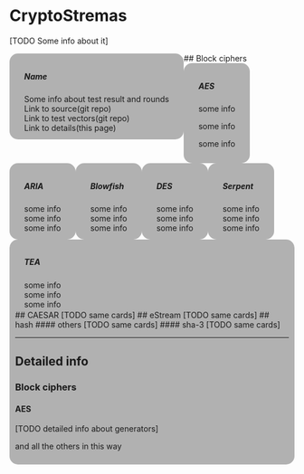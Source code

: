# **CryptoStremas**
[TODO Some info about it]

<style>
.card {
    float: left;
    transition: 0.3s;
    border-radius: 15px;
    width: auto;
    height: auto;
    padding: 10px;
    margin: auto;
    background-color: rgba(0, 0, 0, 0.3);
}

.card:hover {
    box-shadow: 0 8px 16px 0 rgba(0,0,0,0.2);
}
.container {
    padding: 2px 16px;
}
</style>

<div class="card">
  <div class="container">
    <h5><b>Name</b></h5>
    Some info about test result and rounds</br>
    Link to source(git repo)</br>
    Link to test vectors(git repo)</br>
    Link to details(this page)</br>
  </div>
</div>
## Block ciphers
<div class="card">
  <div class="container">
    <h5><b>AES</b></h5>
    <p>some info</p>
    <p>some info</p>
    <p>some info</p>
  </div>
</div>
<div class="card">
  <div class="container">
    <h5><b>ARIA</b></h5>
    some info<br/>
    some info<br />
    some info</br>
  </div>
</div>
<div class="card">
  <div class="container">
    <h5><b>Blowfish</b></h5>
    some info</br>
    some info</br>
    some info</br>
  </div>
</div>
<div class="card">
  <div class="container">
    <h5><b>DES</b></h5>
    some info</br>
    some info</br>
    some info</br>
  </div>
</div>
<div class="card">
  <div class="container">
    <h5><b>Serpent</b></h5>
    some info</br>
    some info</br>
    some info</br>
  </div>
</div>
<div class="card">
  <div class="container">
    <h5><b>TEA</b></h5>
    some info</br>
    some info</br>
    some info</br>
  </div>
 </doiv>
## CAESAR
[TODO same cards]
## eStream
[TODO same cards]
## hash
#### others
[TODO same cards]
#### sha-3
[TODO same cards]

---
## **Detailed info**

### Block ciphers

#### AES
[TODO detailed info about generators]

and all the others in this way
